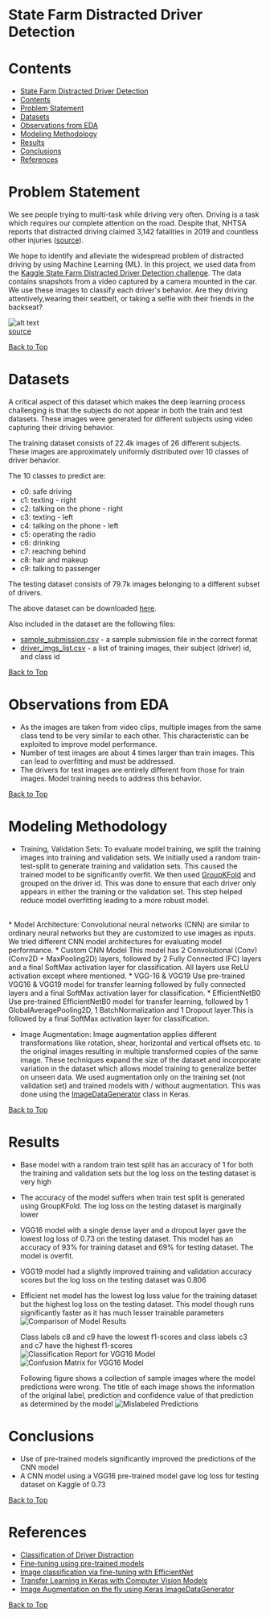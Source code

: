 # State Farm Distracted Driver Detection

# Contents
- [State Farm Distracted Driver Detection](#state-farm-distracted-driver-detection)
- [Contents](#contents)
- [Problem Statement](#problem-statement)
- [Datasets](#datasets)
- [Observations from EDA](#observations-from-eda)
- [Modeling Methodology](#modeling-methodology)
- [Results](#results)
- [Conclusions](#conclusions)
- [References](#references)

# Problem Statement
We see people trying to multi-task while driving very often. Driving is a task which requires our complete attention on the road. Despite that, NHTSA reports that distracted driving claimed 3,142 fatalities in 2019 and countless other injuries ([source](https://www.nhtsa.gov/risky-driving/distracted-driving)). 

We hope to identify and alleviate the widespread problem of distracted driving by using Machine Learning (ML). In this project, we used data from the [Kaggle State Farm Distracted Driver Detection challenge](https://www.kaggle.com/c/state-farm-distracted-driver-detection/overview). The data contains snapshots from a video captured by a camera mounted in the car. We use these images to classify each driver's behavior. Are they driving attentively,wearing their seatbelt, or taking a selfie with their friends in the backseat? <br>

![alt text](./data/gif/output_DEb8oT.gif)<br>
[source](https://www.kaggle.com/c/state-farm-distracted-driver-detection/data)<br>

[Back to Top](#Contents)

# Datasets
A critical aspect of this dataset which makes the deep learning process challenging is that the subjects do not appear in both the train and test datasets. These images were generated for different subjects using video capturing their driving behavior.<br>

The training dataset consists of 22.4k images of 26 different subjects. These images are approximately uniformly distributed over 10 classes of driver behavior.<br>

The 10 classes to predict are:
* c0: safe driving
* c1: texting - right
* c2: talking on the phone - right
* c3: texting - left
* c4: talking on the phone - left
* c5: operating the radio
* c6: drinking
* c7: reaching behind
* c8: hair and makeup
* c9: talking to passenger

The testing dataset consists of 79.7k images belonging to a different subset of drivers.

The above dataset can be downloaded [here](https://www.kaggle.com/c/state-farm-distracted-driver-detection/data).

Also included in the dataset are the following files:

* [sample_submission.csv](./data/csv/sample_submission.csv) - a sample submission file in the correct format
* [driver_imgs_list.csv](./data/csv/driver_imgs_list.csv) - a list of training images, their subject (driver) id, and class id

[Back to Top](#Contents)

# Observations from EDA
* As the images are taken from video clips, multiple images from the same class tend to be very similar to each other. This characteristic can be exploited to improve model performance.
* Number of test images are about 4 times larger than train images. This can lead to overfitting and must be addressed.
* The drivers for test images are entirely different from those for train images. Model training needs to address this behavior.

[Back to Top](#Contents)

# Modeling Methodology
* Training, Validation Sets:
To evaluate model training, we split the training images into training and validation sets. We initially used a random train-test-split to generate training and validation sets. This caused the trained model to be significantly overfit. We then used [GroupKFold](https://scikit-learn.org/stable/modules/generated/sklearn.model_selection.GroupKFold.html) and grouped on the driver id. This was done to ensure that each driver only appears in either the training or the validation set. This step helped reduce model overfitting leading to a more robust model. 
<br>
* Model Architecture:
Convolutional neural networks (CNN) are similar to ordinary neural networks but they are customized to use images as inputs. We tried different CNN model architectures for evaluating model performance.
	* Custom CNN Model
  	This model has 2 Convolutional (Conv) (Conv2D + MaxPooling2D) layers, followed by 2 Fully Connected (FC) layers and a final SoftMax activation layer for classification. 	All layers use ReLU activation except where mentioned.
	* VGG-16 & VGG19
	Use pre-trained VGG16 & VGG19 model for transfer learning followed by fully connected layers and a final SoftMax activation layer for classification. 
	* EfficientNetB0
	Use pre-trained EfficientNetB0 model for transfer learning, followed by 1 GlobalAveragePooling2D, 1 BatchNormalization and 1 Dropout layer.This is followed by a final SoftMax activation layer for classification.

* Image Augmentation:
Image augmentation applies different transformations like rotation, shear, horizontal and vertical offsets etc. to the original images resulting in multiple transformed copies of the same image. These techniques expand the size of the dataset and incorporate variation in the dataset which allows model training to generalize better on unseen data. 
We used augmentation only on the training set (not validation set) and trained models with / without augmentation. This was done using the [ImageDataGenerator](https://www.tensorflow.org/api_docs/python/tf/keras/preprocessing/image/ImageDataGenerator) class in Keras.

[Back to Top](#Contents)

# Results
- Base model with a random train test split has an accuracy of 1 for both the training and validation sets but the log loss on the testing dataset is very high
- The accuracy of the model suffers when train test split is generated using GroupKFold. The log loss on the testing dataset is marginally lower
- VGG16 model with a single dense layer and a dropout layer gave the lowest log loss of 0.73 on the testing dataset. This model has an accuracy of 93% for training dataset and 69% for testing dataset. The model is overfit.
- VGG19 model had a slightly improved training and validation accuracy scores but the log loss on the testing dataset was 0.806
- Efficient net model has the lowest log loss value for the training dataset but the highest log loss on the testing dataset. This model though runs significantly faster as it has much lesser trainable parameters
  ![Comparison of Model Results](./data/results/Comparison_of_Model_Scores.png)

  Class labels c8 and c9 have the lowest f1-scores and class labels c3 and c7 have the highest f1-scores
  ![Classification Report for VGG16 Model](./data/results/Classification_report.png)
  ![Confusion Matrix for VGG16 Model](./data/results/Confusion_Matrix.png)

  Following figure shows a collection of sample images where the model predictions were wrong. The title of each image shows the information of the original label, prediction and confidence value of that prediction as determined by the model
  ![Mislabeled Predictions](./data/results/Mislabeled_predictions.png)
# Conclusions
- Use of pre-trained models significantly improved the predictions of the CNN model
- A CNN model using a VGG16 pre-trained model gave log loss for testing dataset on Kaggle of 0.73


[Back to Top](#Contents)

# References
- [Classification of Driver Distraction](http://cs229.stanford.edu/proj2016/report/SamCenLuo-ClassificationOfDriverDistraction-report.pdf)
- [Fine-tuning using pre-trained models](https://learnopencv.com/keras-tutorial-fine-tuning-using-pre-trained-models/)
- [Image classification via fine-tuning with EfficientNet](https://keras.io/examples/vision/image_classification_efficientnet_fine_tuning/#image-classification-via-finetuning-with-efficientnet)
- [Transfer Learning in Keras with Computer Vision Models](https://machinelearningmastery.com/how-to-use-transfer-learning-when-developing-convolutional-neural-network-models/)
- [Image Augmentation on the fly using Keras ImageDataGenerator](https://www.analyticsvidhya.com/blog/2020/08/image-augmentation-on-the-fly-using-keras-imagedatagenerator/)

[Back to Top](#Contents)